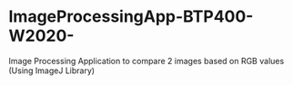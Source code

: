 # ImageProcessingApp-BTP400-W2020-
Image Processing Application to compare 2 images based on RGB values (Using ImageJ Library)
